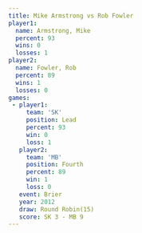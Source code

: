 ```yaml
---
title: Mike Armstrong vs Rob Fowler
player1:               
  name: Armstrong, Mike
  percent: 93          
  wins: 0              
  losses: 1            
player2:               
  name: Fowler, Rob    
  percent: 89          
  wins: 1              
  losses: 0            
games:
 - player1:        
     team: 'SK'    
     position: Lead
     percent: 93   
     win: 0        
     loss: 1       
   player2:          
     team: 'MB'      
     position: Fourth
     percent: 89     
     win: 1          
     loss: 0         
   event: Brier         
   year: 2012           
   draw: Round Robin(15)
   score: SK 3 - MB 9   
---
```

